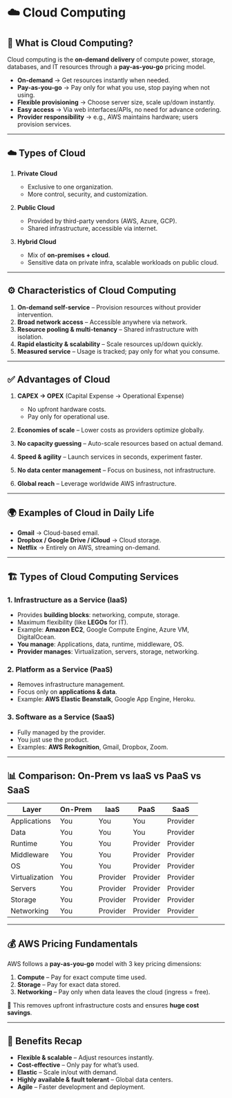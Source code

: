 # ☁️ Cloud Computing

## 📌 What is Cloud Computing?
Cloud computing is the **on-demand delivery** of compute power, storage, databases, and IT resources through a **pay-as-you-go** pricing model.

- **On-demand** → Get resources instantly when needed.
- **Pay-as-you-go** → Pay only for what you use, stop paying when not using.
- **Flexible provisioning** → Choose server size, scale up/down instantly.
- **Easy access** → Via web interfaces/APIs, no need for advance ordering.
- **Provider responsibility** → e.g., AWS maintains hardware; users provision services.

---

## ☁️ Types of Cloud
1. **Private Cloud**
    - Exclusive to one organization.
    - More control, security, and customization.

2. **Public Cloud**
    - Provided by third-party vendors (AWS, Azure, GCP).
    - Shared infrastructure, accessible via internet.

3. **Hybrid Cloud**
    - Mix of **on-premises + cloud**.
    - Sensitive data on private infra, scalable workloads on public cloud.

---

## ⚙️ Characteristics of Cloud Computing
1. **On-demand self-service** – Provision resources without provider intervention.
2. **Broad network access** – Accessible anywhere via network.
3. **Resource pooling & multi-tenancy** – Shared infrastructure with isolation.
4. **Rapid elasticity & scalability** – Scale resources up/down quickly.
5. **Measured service** – Usage is tracked; pay only for what you consume.

---

## ✅ Advantages of Cloud
1. **CAPEX → OPEX** (Capital Expense → Operational Expense)
    - No upfront hardware costs.
    - Pay only for operational use.

2. **Economies of scale** – Lower costs as providers optimize globally.
3. **No capacity guessing** – Auto-scale resources based on actual demand.
4. **Speed & agility** – Launch services in seconds, experiment faster.
5. **No data center management** – Focus on business, not infrastructure.
6. **Global reach** – Leverage worldwide AWS infrastructure.

---

## 🌍 Examples of Cloud in Daily Life
- **Gmail** → Cloud-based email.
- **Dropbox / Google Drive / iCloud** → Cloud storage.
- **Netflix** → Entirely on AWS, streaming on-demand.

---

## 🏗️ Types of Cloud Computing Services
### 1. Infrastructure as a Service (IaaS)
- Provides **building blocks**: networking, compute, storage.
- Maximum flexibility (like **LEGOs** for IT).
- Example: **Amazon EC2**, Google Compute Engine, Azure VM, DigitalOcean.
- **You manage**: Applications, data, runtime, middleware, OS.
- **Provider manages**: Virtualization, servers, storage, networking.

### 2. Platform as a Service (PaaS)
- Removes infrastructure management.
- Focus only on **applications & data**.
- Example: **AWS Elastic Beanstalk**, Google App Engine, Heroku.

### 3. Software as a Service (SaaS)
- Fully managed by the provider.
- You just use the product.
- Examples: **AWS Rekognition**, Gmail, Dropbox, Zoom.

---

## 📊 Comparison: On-Prem vs IaaS vs PaaS vs SaaS

| Layer             | On-Prem | IaaS         | PaaS         | SaaS         |
|-------------------|---------|--------------|--------------|--------------|
| Applications      | You     | You          | You          | Provider     |
| Data              | You     | You          | You          | Provider     |
| Runtime           | You     | You          | Provider     | Provider     |
| Middleware        | You     | You          | Provider     | Provider     |
| OS                | You     | You          | Provider     | Provider     |
| Virtualization    | You     | Provider     | Provider     | Provider     |
| Servers           | You     | Provider     | Provider     | Provider     |
| Storage           | You     | Provider     | Provider     | Provider     |
| Networking        | You     | Provider     | Provider     | Provider     |

---

## 💰 AWS Pricing Fundamentals
AWS follows a **pay-as-you-go** model with 3 key pricing dimensions:

1. **Compute** – Pay for exact compute time used.
2. **Storage** – Pay for exact data stored.
3. **Networking** – Pay only when data leaves the cloud (ingress = free).

🔹 This removes upfront infrastructure costs and ensures **huge cost savings**.

---

## 🎯 Benefits Recap
- **Flexible & scalable** – Adjust resources instantly.
- **Cost-effective** – Only pay for what’s used.
- **Elastic** – Scale in/out with demand.
- **Highly available & fault tolerant** – Global data centers.
- **Agile** – Faster development and deployment.

